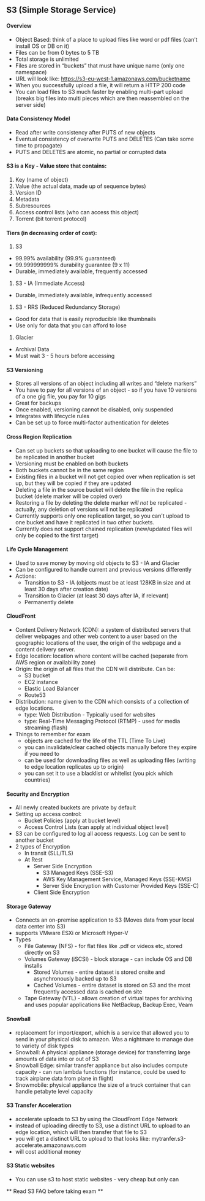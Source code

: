 ## S3 (Simple Storage Service)

#### Overview
* Object Based: think of a place to upload files like word or pdf files (can’t install OS or DB on it)
* Files can be from 0 bytes to 5 TB
* Total storage is unlimited
* Files are stored in “buckets” that must have unique name (only one namespace)
* URL will look like: https://s3-eu-west-1.amazonaws.com/bucketname
* When you successfully upload a file, it will return a HTTP 200 code
* You can load files to S3 much faster by enabling multi-part upload (breaks big files into multi pieces which are then reassembled on the server side)

#### Data Consistency Model
* Read after write consistency after PUTS of new objects
* Eventual consistency of overwrite PUTS and DELETES (Can take some time to propagate)
* PUTS and DELETES are atomic, no partial or corrupted data

#### S3 is a Key - Value store that contains:
1. Key (name of object)
1. Value (the actual data, made up of sequence bytes)
1. Version ID
1. Metadata
1. Subresources
  1. Access control lists (who can access this object)
  1. Torrent (bit torrent protocol)

#### Tiers (in decreasing order of cost):
1. S3
  * 99.99% availability (99.9% guaranteed)
  * 99.999999999% durability guarantee (9 x 11)
  * Durable, immediately available, frequently accessed
1. S3 - IA (Immediate Access)
  * Durable, immediately available, infrequently accessed
1.  S3 - RRS (Reduced Redundancy Storage)
  * Good for data that is easily reproducible like thumbnails
  * Use only for data that you can afford to lose
1. Glacier
  * Archival Data
  * Must wait 3 - 5 hours before accessing

#### S3 Versioning
* Stores all versions of an object including all writes and “delete markers”
* You have to pay for all versions of an object - so if you have 10 versions of a one gig file, you pay for 10 gigs
* Great for backups
* Once enabled, versioning cannot be disabled, only suspended
* Integrates with lifecycle rules
* Can be set up to force multi-factor authentication for deletes

#### Cross Region Replication
* Can set up buckets so that uploading to one bucket will cause the file to be replicated in another bucket
* Versioning must be enabled on both buckets
* Both buckets cannot be in the same region
* Existing files in a bucket will not get copied over when replication is set up, but they will be copied if they are updated
* Deleting a file in the source bucket will delete the file in the replica bucket (delete marker will be copied over)
* Restoring a file by deleting the delete marker *will not* be replicated - actually, any deletion of versions will not be replicated
* Currently supports only one replication target, so you can't upload to one bucket and have it replicated in two other buckets.
* Currently does not support chained replication (new/updated files will only be copied to the first target)

#### Life Cycle Management
* Used to save money by moving old objects to S3 - IA and Glacier
* Can be configured to handle current and previous versions differently
* Actions:
  * Transition to S3 - IA (objects must be at least 128KB in size and at least 30 days after creation date)
  * Transition to Glacier (at least 30 days after IA, if relevant)
  * Permanently delete

#### CloudFront
* Content Delivery Network (CDN): a system of distributed servers that deliver webpages and other web content to a user based on the geographic locations of the user, the origin of the webpage and a content delivery server.
* Edge location: location where content will be cached (separate from AWS region or availability zone)
* Origin: the origin of all files that the CDN will distribute. Can be:
  * S3 bucket
  * EC2 instance
  * Elastic Load Balancer
  * Route53
* Distribution: name given to the CDN which consists of a collection of edge locations.
  * type: Web Distribution - Typically used for websites
  * type: Real-Time Messaging Protocol (RTMP) - used for media streaming (flash)
* Things to remember for exam
  * objects are cached for the life of the TTL (Time To Live)
  * you can invalidate/clear cached objects manually before they expire if you need to
  * can be used for downloading files as well as uploading files (writing to edge location replicates up to origin)
  * you can set it to use a blacklist or whitelist (you pick which countries)

#### Security and Encryption
* All newly created buckets are private by default
* Setting up access control:
  * Bucket Policies (apply at bucket level)
  * Access Control Lists (can apply at individual object level)
* S3 can be configured to log all access requests. Log can be sent to another bucket
* 2 types of Encryption
  * In transit (SLL/TLS)
  * At Rest
    * Server Side Encryption
      * S3 Managed Keys (SSE-S3)
      * AWS Key Management Service, Managed Keys (SSE-KMS)
      * Server Side Encryption with Customer Provided Keys (SSE-C)
    * Client Side Encryption

#### Storage Gateway
* Connects an on-premise application to S3 (Moves data from your local data center into S3)
* supports VMware ESXi or Microsoft Hyper-V
* Types
  * File Gateway (NFS) - for flat files like .pdf or videos etc, stored directly on S3
  * Volumes Gateway (iSCSI) - block storage - can include OS and DB installs
    * Stored Volumes - entire dataset is stored onsite and asynchronously backed up to S3
    * Cached Volumes - entire dataset is stored on S3 and the most frequently accessed data is cached on site
  * Tape Gateway (VTL) - allows creation of virtual tapes for archiving and uses popular applications like NetBackup, Backup Exec, Veam

#### Snowball
* replacement for import/export, which is a service that allowed you to send in your physical disk to amazon. Was a nightmare to manage due to variety of disk types
* Snowball: A physical appliance (storage device) for transferring large amounts of data into or out of S3
* Snowball Edge: similar transfer appliance but also includes compute capacity - can run lambda functions (for instance, could be used to track airplane data from plane in flight)
* Snowmobile: physical appliance the size of a truck container that can handle petabyte level capacity

#### S3 Transfer Acceleration
* accelerate uploads to S3 by using the CloudFront Edge Network
* instead of uploading directly to S3, use a distinct URL to upload to an edge location, which will then transfer that file to S3
* you will get a distinct URL to upload to that looks like: mytranfer.s3-accelerate.amazonaws.com
* will cost additional money

#### S3 Static websites
* You can use s3 to host static websites - very cheap but only can

** Read S3 FAQ before taking exam **
